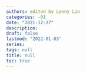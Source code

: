 ```yaml
---
authors: edited by Lenny Lin
categories: -01
date: "2021-12-27"
description: 
draft: false
lastmod: "2022-01-03"
series: 
tags: null
title: null
toc: true
---
```


<!--more-->

